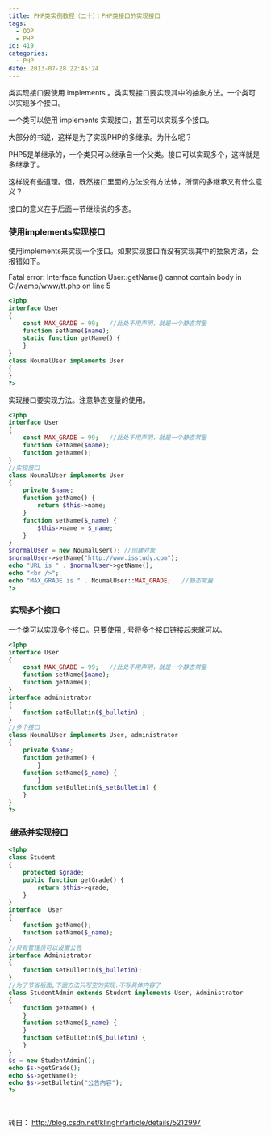 ```yaml
---
title: PHP类实例教程（二十）：PHP类接口的实现接口
tags:
  - OOP
  - PHP
id: 419
categories:
  - PHP
date: 2013-07-28 22:45:24
---
```


类实现接口要使用 implements 。类实现接口要实现其中的抽象方法。一个类可以实现多个接口。

一个类可以使用 implements 实现接口，甚至可以实现多个接口。

大部分的书说，这样是为了实现PHP的多继承。为什么呢？

PHP5是单继承的，一个类只可以继承自一个父类。接口可以实现多个，这样就是多继承了。

这样说有些道理。但，既然接口里面的方法没有方法体，所谓的多继承又有什么意义？

接口的意义在于后面一节继续说的多态。

### 使用implements实现接口

使用implements来实现一个接口。如果实现接口而没有实现其中的抽象方法，会报错如下。

Fatal error: Interface function User::getName() cannot contain body in C:/wamp/www/tt.php on line 5

```php
<?php
interface User  
{  
    const MAX_GRADE = 99;   //此处不用声明，就是一个静态常量  
    function setName($name);  
    static function getName() {  
    }   
}  
class NoumalUser implements User  
{  
}  
?>
```

实现接口要实现方法。注意静态变量的使用。

```php
<?php
interface User  
{  
    const MAX_GRADE = 99;   //此处不用声明，就是一个静态常量  
    function setName($name);  
    function getName();   
}  
//实现接口  
class NoumalUser implements User  
{  
    private $name;  
    function getName() {  
        return $this->name;
    }  
    function setName($_name) {  
        $this->name = $_name;
    }   
}  
$normalUser = new NoumalUser(); //创建对象  
$normalUser->setName("http://www.isstudy.com");
echo "URL is " . $normalUser->getName();
echo "<br />";
echo "MAX_GRADE is " . NoumalUser::MAX_GRADE;   //静态常量  
?>
```

###  实现多个接口

一个类可以实现多个接口。只要使用 , 号将多个接口链接起来就可以。

```php
<?php
interface User
{
    const MAX_GRADE = 99;   //此处不用声明，就是一个静态常量
    function setName($name);
    function getName();
}
interface administrator
{
    function setBulletin($_bulletin) ;
}
//多个接口
class NoumalUser implements User, administrator
{
    private $name;
    function getName() {
        }
    function setName($_name) {
        }
    function setBulletin($_setBulletin) {
    }
}
?>
```

###  继承并实现接口

```php
<?php
class Student
{
    protected $grade;
    public function getGrade() {
        return $this->grade;
    }
}
interface  User
{
    function getName();
    function setName($_name);
}
//只有管理员可以设置公告
interface Administrator
{
    function setBulletin($_bulletin);
}
//为了节省版面,下面方法只写空的实现.不写具体内容了
class StudentAdmin extends Student implements User, Administrator
{
    function getName() {
    }
    function setName($_name) {
    }
    function setBulletin($_bulletin) {
    }
}
$s = new StudentAdmin();
echo $s->getGrade();
echo $s->getName();
echo $s->setBulletin("公告内容");
?>
```
&nbsp;

转自： http://blog.csdn.net/klinghr/article/details/5212997